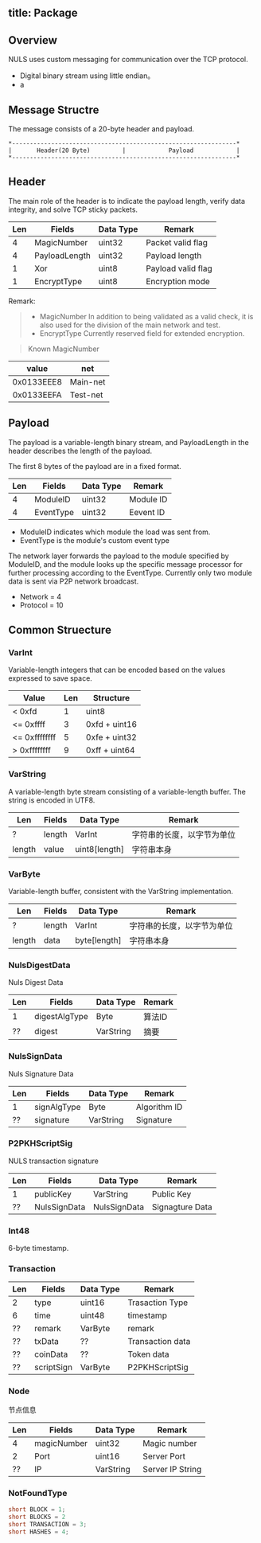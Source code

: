 title: Package
---------

## Overview

NULS uses custom messaging for communication over the TCP protocol.

- Digital binary stream using little endian。
- a

## Message Structre

The message consists of a 20-byte header and payload.

```
*---------------------------------------------------------------*
|       Header(20 Byte)         |            Payload            |
*---------------------------------------------------------------*
```

## Header

The main role of the header is to indicate the payload length, verify data integrity, and solve TCP sticky packets.

| Len  | Fields            | Data Type   | Remark               |
| ---- | ----------------- | ------ | ---------------- |
| 4    | MagicNumber       | uint32 | Packet valid flag        |
| 4    | PayloadLength     | uint32 | Payload length    |
| 1    | Xor               | uint8  | Payload valid flag |
| 1    | EncryptType       | uint8  | Encryption mode   |

Remark:
> - MagicNumber In addition to being validated as a valid check, it is also used for the division of the main network and test.
> - EncryptType Currently reserved field for extended encryption.

> Known MagicNumber

|value|net|
|:---:|---|
|0x0133EEE8| Main-net|
|0x0133EEFA| Test-net|

## Payload

The payload is a variable-length binary stream, and PayloadLength in the header describes the length of the payload.

The first 8 bytes of the payload are in a fixed format.

| Len  | Fields            | Data Type   | Remark               |
| ---- | --------- | ------ | ---- |
| 4    | ModuleID  | uint32 | Module ID |
| 4    | EventType | uint32 | Eevent ID |

- ModuleID indicates which module the load was sent from.
- EventType is the module's custom event type

The network layer forwards the payload to the module specified by ModuleID, and the module looks up the specific message processor for further processing according to the EventType.
Currently only two module data is sent via P2P network broadcast.

- Network = 4
- Protocol = 10

## Common Struecture

### VarInt

Variable-length integers that can be encoded based on the values expressed to save space.

| Value         | Len  | Structure            |
| ------------- | ---- | ------------- |
| < 0xfd        | 1    | uint8         |
| <= 0xffff     | 3    | 0xfd + uint16 |
| <= 0xffffffff | 5    | 0xfe + uint32 |
| > 0xffffffff  | 9    | 0xff + uint64 |

### VarString

A variable-length byte stream consisting of a variable-length buffer. The string is encoded in UTF8.

| Len  | Fields            | Data Type   | Remark               |
| ------ | ------ | ------------- | ------------- |
| ?      | length | VarInt        | 字符串的长度，以字节为单位 |
| length | value  | uint8[length] | 字符串本身         |

### VarByte

Variable-length buffer, consistent with the VarString implementation.

| Len  | Fields            | Data Type   | Remark               |
| ------ | ------ | ------------ | ------------- |
| ?      | length | VarInt       | 字符串的长度，以字节为单位 |
| length | data   | byte[length] | 字符串本身         |

### NulsDigestData

Nuls Digest Data

| Len  | Fields            | Data Type   | Remark               |
| ---- | ------------- | --------- | ---- |
| 1    | digestAlgType | Byte      | 算法ID |
| ??   | digest        | VarString | 摘要   |

### NulsSignData

Nuls Signature Data

| Len  | Fields            | Data Type   | Remark               |
| ---- | ----------- | --------- | ---- |
| 1    | signAlgType | Byte      | Algorithm ID |
| ??   | signature   | VarString | Signature |



### P2PKHScriptSig

NULS transaction signature

| Len  | Fields            | Data Type   | Remark               |
| ---- | ------------ | ------------ | ---- |
| 1    | publicKey    | VarString    | Public Key   |
| ??   | NulsSignData | NulsSignData | Signagture Data |

### Int48

6-byte timestamp.

### Transaction

| Len  | Fields            | Data Type   | Remark               |
| ---- | ---------- | ------- | -------------- |
| 2    | type       | uint16  | Trasaction Type           |
| 6    | time       | uint48  | timestamp            |
| ??   | remark     | VarByte | remark             |
| ??   | txData     | ??      | Transaction data           |
| ??   | coinData   | ??      | Token data           |
| ??   | scriptSign | VarByte | P2PKHScriptSig |

### Node

节点信息

| Len  | Fields            | Data Type   | Remark               |
| ---- | ----------- | --------- | ------ |
| 4    | magicNumber | uint32    | Magic number    |
| 2    | Port        | uint16    | Server Port |
| ??   | IP          | VarString | Server IP String   |

### NotFoundType

```java
short BLOCK = 1;
short BLOCKS = 2
short TRANSACTION = 3;
short HASHES = 4;
```
